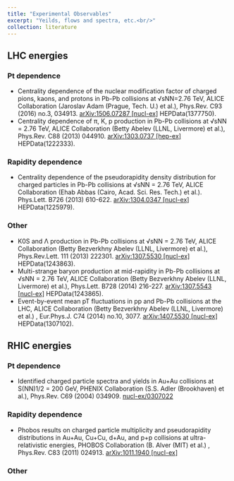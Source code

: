 ```yaml
---
title: "Experimental Observables"
excerpt: "Yeilds, flows and spectra, etc.<br/>"
collection: literature
---
```


## LHC energies

### Pt dependence

* Centrality dependence of the nuclear modification factor of charged pions, kaons, and protons in Pb-Pb collisions at √sNN=2.76 TeV,
ALICE Collaboration (Jaroslav Adam (Prague, Tech. U.) et al.),
Phys.Rev. C93 (2016) no.3, 034913.
[arXiv:1506.07287 [nucl-ex]](http://arxiv.org/pdf/1506.07287.pdf) HEPData(1377750).
* Centrality dependence of π, K, p production in Pb-Pb collisions at √sNN = 2.76 TeV,
ALICE Collaboration (Betty Abelev (LLNL, Livermore) et al.),
Phys.Rev. C88 (2013) 044910. [arXiv:1303.0737 [hep-ex]](http://arxiv.org/pdf/1303.0737.pdf) HEPData(1222333).


### Rapidity dependence

* Centrality dependence of the pseudorapidity density distribution for charged particles in Pb-Pb collisions at √sNN = 2.76 TeV,
ALICE Collaboration (Ehab Abbas (Cairo, Acad. Sci. Res. Tech.) et al.). 
Phys.Lett. B726 (2013) 610-622. [arXiv:1304.0347 [nucl-ex]](http://arxiv.org/pdf/1304.0347.pdf) HEPData(1225979).


### Other

* K0S and Λ production in Pb-Pb collisions at √sNN = 2.76 TeV,
ALICE Collaboration (Betty Bezverkhny Abelev (LLNL, Livermore) et al.),
Phys.Rev.Lett. 111 (2013) 222301. [arXiv:1307.5530 [nucl-ex]](http://arxiv.org/pdf/1307.5530.pdf) HEPData(1243863).
* Multi-strange baryon production at mid-rapidity in Pb-Pb collisions at √sNN = 2.76 TeV,
ALICE Collaboration (Betty Bezverkhny Abelev (LLNL, Livermore) et al.),
Phys.Lett. B728 (2014) 216-227. [arXiv:1307.5543 [nucl-ex]](http://arxiv.org/pdf/1307.5543.pdf) HEPData(1243865).
* Event-by-event mean pT fluctuations in pp and Pb-Pb collisions at the LHC,
ALICE Collaboration (Betty Bezverkhny Abelev (LLNL, Livermore) et al.) ,
Eur.Phys.J. C74 (2014) no.10, 3077. [arXiv:1407.5530 [nucl-ex]](http://arxiv.org/pdf/1407.5530.pdf) HEPData(1307102).

## RHIC energies

### Pt dependence
* Identified charged particle spectra and yields in Au+Au collisions at S(NN)1/2 = 200 GeV,
PHENIX Collaboration (S.S. Adler (Brookhaven) et al.),
Phys.Rev. C69 (2004) 034909. [nucl-ex/0307022](http://arxiv.org/pdf/nucl-ex/0307022.pdf)

### Rapidity dependence
* Phobos results on charged particle multiplicity and pseudorapidity distributions in Au+Au, Cu+Cu, d+Au, and p+p collisions at ultra-relativistic energies,
PHOBOS Collaboration (B. Alver (MIT) et al.) ,
Phys.Rev. C83 (2011) 024913. [arXiv:1011.1940 [nucl-ex]](http://arxiv.org/pdf/1011.1940.pdf)

### Other


